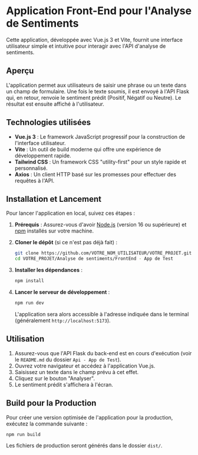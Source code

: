 # Application Front-End pour l'Analyse de Sentiments

Cette application, développée avec Vue.js 3 et Vite, fournit une interface utilisateur simple et intuitive pour interagir avec l'API d'analyse de sentiments.

## Aperçu

L'application permet aux utilisateurs de saisir une phrase ou un texte dans un champ de formulaire. Une fois le texte soumis, il est envoyé à l'API Flask qui, en retour, renvoie le sentiment prédit (Positif, Négatif ou Neutre). Le résultat est ensuite affiché à l'utilisateur.

## Technologies utilisées

*   **Vue.js 3** : Le framework JavaScript progressif pour la construction de l'interface utilisateur.
*   **Vite** : Un outil de build moderne qui offre une expérience de développement rapide.
*   **Tailwind CSS** : Un framework CSS "utility-first" pour un style rapide et personnalisé.
*   **Axios** : Un client HTTP basé sur les promesses pour effectuer des requêtes à l'API.

## Installation et Lancement

Pour lancer l'application en local, suivez ces étapes :

1.  **Prérequis** : Assurez-vous d'avoir [Node.js](https://nodejs.org/) (version 16 ou supérieure) et [npm](https://www.npmjs.com/) installés sur votre machine.

2.  **Cloner le dépôt** (si ce n'est pas déjà fait) :
    ```bash
    git clone https://github.com/VOTRE_NOM_UTILISATEUR/VOTRE_PROJET.git
    cd VOTRE_PROJET/Analyse de sentiments/FrontEnd - App de Test
    ```

3.  **Installer les dépendances** :
    ```bash
    npm install
    ```

4.  **Lancer le serveur de développement** :
    ```bash
    npm run dev
    ```

    L'application sera alors accessible à l'adresse indiquée dans le terminal (généralement `http://localhost:5173`).

## Utilisation

1.  Assurez-vous que l'API Flask du back-end est en cours d'exécution (voir le `README.md` du dossier `Api - App de Test`).
2.  Ouvrez votre navigateur et accédez à l'application Vue.js.
3.  Saisissez un texte dans le champ prévu à cet effet.
4.  Cliquez sur le bouton "Analyser".
5.  Le sentiment prédit s'affichera à l'écran.

## Build pour la Production

Pour créer une version optimisée de l'application pour la production, exécutez la commande suivante :

```bash
npm run build
```

Les fichiers de production seront générés dans le dossier `dist/`.